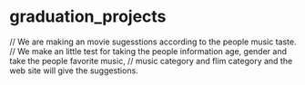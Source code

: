 # graduation_projects


// We are making an movie sugesstions according to the people music taste.
// We make an little test for taking the people information age, gender and take the people favorite music,
// music category and flim category and the web site will give the suggestions.
